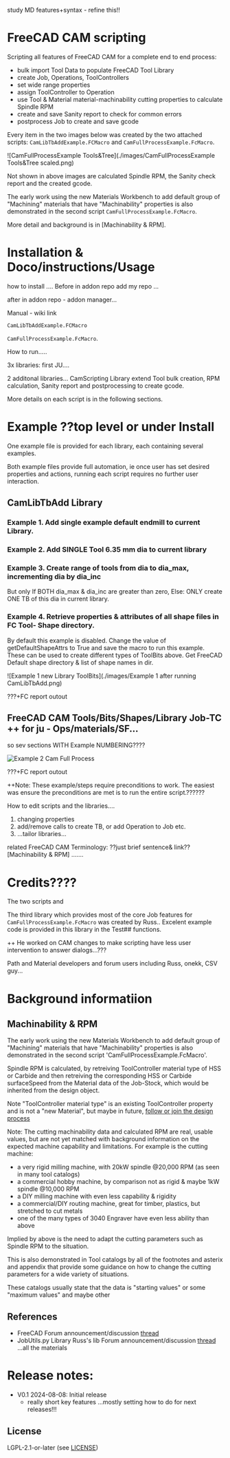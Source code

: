 study MD features+syntax - refine this!!

# FreeCAD CAM scripting

Scripting all features of FreeCAD CAM for a complete end to end process:
* bulk import Tool Data to populate FreeCAD Tool Library
* create Job, Operations, ToolControllers
* set wide range properties
* assign ToolController to Operation
* use Tool & Material material-machinability cutting properties to calculate Spindle RPM
* create and save Sanity report to check for common errors
* postprocess Job to create and save gcode

Every item in the two images below was created by the two attached scripts: `CamLibTbAddExample.FCMacro` and `CamFullProcessExample.FcMacro`.

![CamFullProcessExample Tools&Tree](./images/CamFullProcessExample Tools&Tree scaled.png)

Not shown in above images are calculated Spindle RPM, the Sanity check report and the created gcode.

The early work using the new Materials Workbench to add default group of "Machining" materials that have "Machinability" properties is also demonstrated in the second script `CamFullProcessExample.FcMacro`.

More detail and background is in [Machinability & RPM].

# Installation & Doco/instructions/Usage

how to install ....
Before in addon repo
add my repo ...

after in addon repo - addon manager...

Manual - wiki link


`CamLibTbAddExample.FCMacro`

`CamFullProcessExample.FcMacro`.

How to run.....

3x libraries:
first JU....

2 additonal libraries...
CamScripting Library extend Tool bulk creation, RPM calculation, Sanity report and postprocessing to create gcode.

More details on each script is in the following sections.

# Example       ??top level or under Install
One example file is provided for each library, each containing several examples.

Both example files provide full automation, ie once user has set desired properties and actions, running each script requires no further user interaction.

## CamLibTbAdd Library

### Example 1. Add single example default endmill to current Library.

### Example 2. Add SINGLE Tool 6.35 mm dia to current library

### Example 3. Create range of tools from dia to dia_max, incrementing dia by dia_inc
   But only If BOTH dia_max & dia_inc are greater than zero,
           Else: ONLY create ONE TB of this dia in current library.

### Example 4. Retrieve properties & attributes of all shape files in FC Tool- Shape directory.
By default this example is disabled.
Change the value of getDefaultShapeAttrs to True and save the macro to run this example.
These can be used to create different types of ToolBits above.
Get FreeCAD Default shape directory & list of shape names in dir.


![Example 1 new Library ToolBits](./images/Example 1 after running CamLibTbAdd.png)

???+FC report outout

## FreeCAD CAM Tools/Bits/Shapes/Library Job-TC ++ for ju - Ops/materials/SF...
so sev sections WITH Example NUMBERING????

![Example 2 Cam Full Process](./images/CamFullProcessExample.png)

???+FC report outout

++Note: These example/steps require preconditions to work. The easiest was ensure the preconditions are met is to run the entire script.??????

How to edit scripts and the libraries....
1. changing properties
2. add/remove calls to create TB, or add Operation to Job etc.
3. ...tailor libraries...

related FreeCAD CAM Terminology: ??just brief sentence& link?? [Machinability & RPM]
.......

# Credits????
The two scripts and

The third library which provides most of the core Job features for `CamFullProcessExample.FcMacro` was created by Russ..
Excelent example code is provided in this library in the Test## functions.

++ He worked on CAM changes to make scripting have less user intervention to answer dialogs...???

Path and Material developers and forum users including Russ, onekk, CSV guy...


# Background informatiion

## Machinability & RPM

The early work using the new Materials Workbench to add default group of "Machining" materials that have "Machinability" properties is also demonstrated in the second script 'CamFullProcessExample.FcMacro'.

Spindle RPM is calculated, by retreiving ToolController material type of HSS or Carbide and then retreiving the corresponding HSS or Carbide surfaceSpeed from the Material data of the Job-Stock, which would be inherited from the design object.

Note "ToolController material type" is an existing ToolController property and is not a "new Material", but maybe in future, [follow or join the design process]()

Note: The cutting machinability data and calculated RPM are real, usable values, but are not yet matched with background information on the expected machine capability and limitations. For example is the cutting machine:
* a very rigid milling machine, with 20kW spindle @20,000 RPM (as seen in many tool catalogs)
* a commercial hobby machine, by comparison not as rigid & maybe 1kW spindle @10,000 RPM
* a DIY milling machine with even less capability & rigidity
* a commercial/DIY routing machine, great for timber, plastics, but stretched to cut metals
* one of the many types of 3040 Engraver have even less ability than above

Implied by above is the need to adapt the cutting parameters such as Spindle RPM to the situation.

This is also demonstrated in Tool catalogs by all of the footnotes and asterix and appendix that provide some guidance on how to change the cutting parameters for a wide variety of situations.

These catalogs usually state that the data is "starting values" or some "maximum values" and maybe other

## References
* FreeCAD Forum announcement/discussion [thread](https://forum.freecadweb.org/viewtopic.php?f=3&t=60818)
* JobUtils.py Library Russ's lib Forum announcement/discussion [thread](https://forum.freecadweb.org/viewtopic.php?f=3&t=60818)
...all the materials

# Release notes:

* V0.1  2024-08-08:  Initial release
    * really short key features ...mostly setting how to do for next releases!!!

## License
LGPL-2.1-or-later (see [LICENSE](LICENSE))
